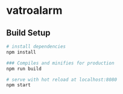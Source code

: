 # vatroalarm

> 

## Build Setup

``` bash
# install dependencies
npm install

### Compiles and minifies for production
npm run build

# serve with hot reload at localhost:8080
npm start